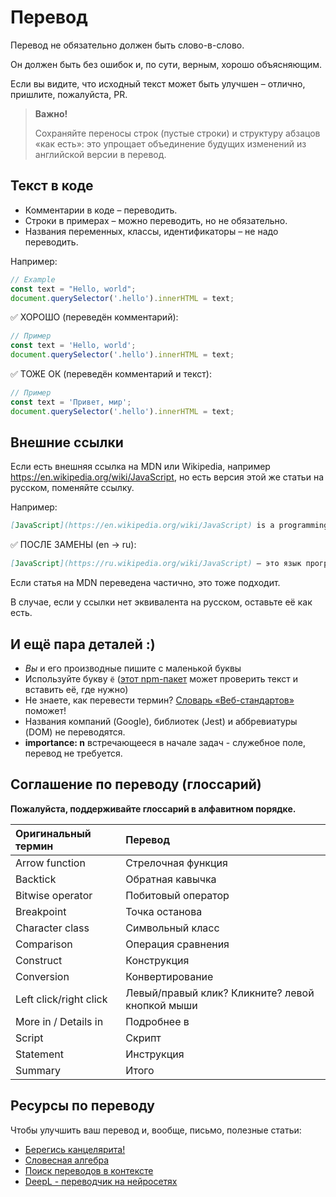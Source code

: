 # Перевод

Перевод не обязательно должен быть слово-в-слово.

Он должен быть без ошибок и, по сути, верным, хорошо объясняющим.

Если вы видите, что исходный текст может быть улучшен – отлично, пришлите, пожалуйста, PR.

> **Важно!**
>
> Сохраняйте переносы строк (пустые строки) и структуру абзацов «как есть»: это упрощает объединение будущих изменений из английской версии в перевод.

## Текст в коде

- Комментарии в коде – переводить.
- Строки в примерах – можно переводить, но не обязательно.
- Названия переменных, классы, идентификаторы – не надо переводить.

Например:

```js
// Example
const text = "Hello, world";
document.querySelector('.hello').innerHTML = text;
```

✅ ХОРОШО (переведён комментарий):

```js
// Пример
const text = 'Hello, world';
document.querySelector('.hello').innerHTML = text;
```

✅ ТОЖЕ ОК (переведён комментарий и текст):

```js
// Пример
const text = 'Привет, мир';
document.querySelector('.hello').innerHTML = text;
```


## Внешние ссылки

Если есть внешняя ссылка на MDN или Wikipedia, например https://en.wikipedia.org/wiki/JavaScript, но есть версия этой же статьи на русском, поменяйте ссылку.

Например:

```md
[JavaScript](https://en.wikipedia.org/wiki/JavaScript) is a programming language.
```

✅ ПОСЛЕ ЗАМЕНЫ (en -> ru):

```md
[JavaScript](https://ru.wikipedia.org/wiki/JavaScript) – это язык программирования.
```

Если статья на MDN переведена частично, это тоже подходит.

В случае, если у ссылки нет эквивалента на русском, оставьте её как есть.

## И ещё пара деталей :)

- _Вы_ и его производные пишите с маленькой буквы
- Используйте букву `ё` ([этот npm-пакет](https://github.com/hcodes/eyo) может проверить текст и вставить её, где нужно)
- Не знаете, как перевести термин? [Словарь «Веб-стандартов»](https://github.com/web-standards-ru/dictionary/blob/master/dictionary.md) поможет!
- Названия компаний (Google), библиотек (Jest) и аббревиатуры (DOM) не переводятся.
- **importance: n** встречающееся в начале задач - служебное поле, перевод не требуется.

## Соглашение по переводу (глоссарий)

**Пожалуйста, поддерживайте глоссарий в алфавитном порядке.**

| Оригинальный термин    | Перевод                                                                        |
| :--------------------- | :----------------------------------------------------------------------------- |
| Arrow function         | Стрелочная функция                                                             |
| Backtick               | Обратная кавычка                                                              |
| Bitwise operator       | Побитовый оператор                                              |
| Breakpoint             | Точка останова     |                                              
| Character class        | Символьный класс  |
| Comparison             | Операция сравнения                                     |
| Construct              | Конструкция                                     |
| Conversion             | Конвертирование                                            |
| Left click/right click | Левый/правый клик? Кликните? левой кнопкой мыши        |
| More in / Details in   | Подробнее в                                                      |
| Script                 | Скрипт                                                        |
| Statement              | Инструкция                                                       |
| Summary                | Итого                                                                          |

## Ресурсы по переводу

Чтобы улучшить ваш перевод и, вообще, письмо, полезные статьи:

* [Берегись канцелярита!](http://www.vavilon.ru/noragal/slovo2.html)
* [Словесная алгебра](http://www.vavilon.ru/noragal/slovo4.html)
* [Поиск переводов в контексте](https://context.reverso.net/перевод/)
* [DeepL - переводчик на нейросетях](https://www.deepl.com/translator)
